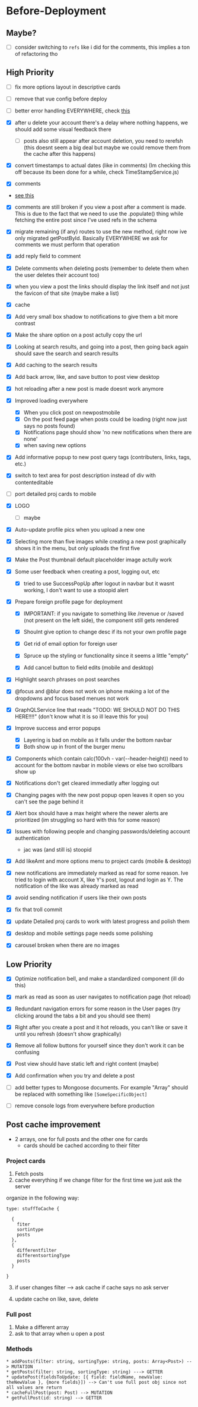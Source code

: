 # Before-Deployment

## Maybe?

-   [ ] consider switching to `refs` like i did for the comments, this implies a ton of refactoring tho

## High Priority

-   [ ] fix more options layout in descriptive cards

-   [ ] remove that vue config before deploy

-   [ ] better error handling EVERYWHERE, check [this](https://dev.to/andre/handling-errors-in-graphql--2ea3)

-   [x] after u delete your account there's a delay where nothing happens, we should add some visual feedback there

    -   [ ] posts also still appear after account deletion, you need to rerefsh (this doesnt seem a big deal but maybe we could remove them from the cache after this happens)

-   [x] convert timestamps to actual dates (like in comments) (Im checking this off because its been done for a while, check TimeStampService.js)

-   [x] comments
-   [see this](https://stackoverflow.com/questions/29078753/how-to-reference-another-schema-in-my-mongoose-schema)
-   [x] comments are still broken if you view a post after a comment is made. This is due to the fact that we need to use the .populate() thing while fetching the entire post since I've used refs in the schema
-   [x] migrate remaining (if any) routes to use the new method, right now ive only migrated getPostById. Basically EVERYWHERE we ask for comments we must perform that operation
-   [x] add reply field to comment
-   [x] Delete comments when deleting posts (remember to delete them when the user deletes their account too)

-   [x] when you view a post the links should display the link itself and not just the favicon of that site (maybe make a list)

-   [x] cache

-   [x] Add very small box shadow to notifications to give them a bit more contrast
-   [x] Make the share option on a post actully copy the url
-   [x] Looking at search results, and going into a post, then going back again should save the search and search results
-   [x] Add caching to the search results
-   [x] Add back arrow, like, and save button to post view desktop

-   [x] hot reloading after a new post is made doesnt work anymore

-   [x] Improved loading everywhere

    -   [x] When you click post on newpostmobile
    -   [x] On the post feed page when posts could be loading (right now just says no posts found)
    -   [x] Notifications page should show 'no new notifications when there are none'
    -   [x] when saving new options

-   [x] Add informative popup to new post query tags (contributers, links, tags, etc.)

-   [x] switch to text area for post description instead of div with contenteditable

-   [ ] port detailed proj cards to mobile

-   [x] LOGO

    -   [ ] maybe

-   [x] Auto-update profile pics when you upload a new one

-   [x] Selecting more than five images while creating a new post graphically shows it in the menu, but only uploads the first five

-   [x] Make the Post thumbnail default placeholder image actully work

-   [x] Some user feedback when creating a post, logging out, etc

    -   [x] tried to use SuccessPopUp after logout in navbar but it wasnt working, I don't want to use a stoopid alert

-   [x] Prepare foreign profile page for deployment

    -   [x] IMPORTANT: if you navigate to something like /revenue or /saved (not present on the left side), the component still gets rendered

    -   [x] Shoulnt give option to change desc if its not your own profile page

    -   [x] Get rid of email option for foreign user

    -   [x] Spruce up the styling or functionality since it seems a little "empty"

    -   [x] Add cancel button to field edits (mobile and desktop)

-   [x] Highlight search phrases on post searches

-   [x] @focus and @blur does not work on iphone making a lot of the dropdowns and focus based menues not work

-   [x] GraphQLService line that reads "TODO: WE SHOULD NOT DO THIS HERE!!!!" (don't know what it is so ill leave this for you)

-   [x] Improve success and error popups

    -   [x] Layering is bad on mobile as it falls under the bottom navbar
    -   [x] Both show up in front of the burger menu

-   [x] Components which contain calc(100vh - var(--header-height)) need to account for the bottom navbar in mobile views or else two scrollbars show up

-   [x] Notifications don't get cleared immediatly after logging out

-   [x] Changing pages with the new post popup open leaves it open so you can't see the page behind it

-   [x] Alert box should have a max height where the newer alerts are prioritized (im struggling so hard with this for some reason)

-   [x] Issues with following people and changing passwords/deleting account authentication

    -   jac was (and still is) stoopid

-   [x] Add likeAmt and more options menu to project cards (mobile & desktop)

-   [x] new notifications are immediately marked as read for some reason. Ive tried to login with account X, like Y's post, logout and login as Y. The notification of the like was already marked as read

-   [x] avoid sending notification if users like their own posts

-   [x] fix that troll commit

-   [x] update Detailed proj cards to work with latest progress and polish them

-   [x] desktop and mobile settings page needs some polishing

-   [x] carousel broken when there are no images

## Low Priority

-   [x] Optimize notification bell, and make a standardized component (ill do this)

-   [x] mark as read as soon as user navigates to notification page (hot reload)

-   [x] Redundant navigation errors for some reason in the User pages (try clicking around the tabs a bit and you should see them)

-   [x] Right after you create a post and it hot reloads, you can't like or save it until you refresh (doesn't show graphically)

-   [x] Remove all follow buttons for yourself since they don't work it can be confusing

-   [x] Post view should have static left and right content (maybe)

-   [x] Add confirmation when you try and delete a post

-   [ ] add better types to Mongoose documents. For example "Array" should be replaced with something like `[SomeSpecificObject]`

-   [ ] remove console logs from everywhere before production

## Post cache improvement

-   2 arrays, one for full posts and the other one for cards
    -   cards should be cached according to their filter

### Project cards

1. Fetch posts
2. cache everything
   if we change filter for the first time we just ask the server

organize in the following way:

```
type: stuffToCache {

  {
    fiter
    sortintype
    posts
  },
  {
    differentfilter
    differentsortingType
    posts
  }

}
```

3. if user changes filter --> ask cache
   if cache says no ask server

4. update cache on like, save, delete

### Full post

1. Make a different array
2. ask to that array when u open a post

### Methods

```
* addPosts(filter: string, sortingType: string, posts: Array<Post>) --> MUTATION
* getPosts(filter: string, sortingType: string) ---> GETTER
* updatePost(fieldsToUpdate: [{ field: fieldName, newValue: theNewValue }, {more fields}]) --> Can't use full post obj since not all values are return
* cacheFullPost(post: Post) --> MUTATION
* getFullPost(id: string) --> GETTER

```
